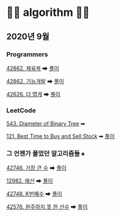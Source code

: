 # 🌟🌟 algorithm 🌟🌟

## 2020년 9월

### Programmers
[42862. 체육복](https://programmers.co.kr/learn/courses/30/lessons/42862) ➡ [풀이](https://tudiiii.github.io/TudyDev/Algorithm/Programmers_42862)

[42862. 기능개발](https://programmers.co.kr/learn/courses/30/lessons/42586) ➡ [풀이](https://tudiiii.github.io/TudyDev/Algorithm/Programmers_42586)

[42626. 더 맵게](https://programmers.co.kr/learn/courses/30/lessons/42626) ➡ [풀이](https://tudiiii.github.io/TudyDev/Algorithm/Programmers_42626)

### LeetCode
[543. Diameter of Binary Tree](https://leetcode.com/problems/diameter-of-binary-tree/) ➡ 

[121. Best Time to Buy and Sell Stock](https://leetcode.com/problems/best-time-to-buy-and-sell-stock/) ➡ [풀이](https://github.com/tudiiii/algorithm/blob/master/leetcode/src/Leetcode_121.java)

### 그 언젠가 풀었던 알고리즘들 ♠
[42746. 가장 큰 수](https://programmers.co.kr/learn/courses/30/lessons/42746)  ➡ [풀이](https://github.com/tudiiii/algorithm/blob/master/programmers/src/BigNum.java)

[12982. 예산](https://programmers.co.kr/learn/courses/30/lessons/12982)  ➡ [풀이](https://github.com/tudiiii/algorithm/blob/master/programmers/src/Budget.java)

[42748. K번째수](https://programmers.co.kr/learn/courses/30/lessons/42748)  ➡ [풀이](https://github.com/tudiiii/algorithm/blob/master/programmers/src/KthNum.java)

[42576. 완주하지 못 한 선수](https://programmers.co.kr/learn/courses/30/lessons/42576)  ➡ [풀이](https://github.com/tudiiii/algorithm/blob/master/programmers/src/CompletionPlayer.java)


